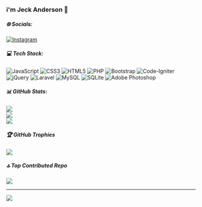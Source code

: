 <!--## Hi there 👋-->

<!--
**jeckanderson/jeckanderson** is a ✨ _special_ ✨ repository because its `README.md` (this file) appears on your GitHub profile.

Here are some ideas to get you started:

- 🔭 I’m currently working on ...
- 🌱 I’m currently learning ...
- 👯 I’m looking to collaborate on ...
- 🤔 I’m looking for help with ...
- 💬 Ask me about ...
- 📫 How to reach me: ...
- 😄 Pronouns: ...
- ⚡ Fun fact: ...
-->

### i'm Jeck Anderson 👋


##### 🌐 Socials:
[![Instagram](https://img.shields.io/badge/Instagram-%23E4405F.svg?logo=Instagram&logoColor=white)](https://instagram.com/jeckanderson) 

##### 💻 Tech Stack:
![JavaScript](https://img.shields.io/badge/javascript-%23323330.svg?style=for-the-badge&logo=javascript&logoColor=%23F7DF1E) ![CSS3](https://img.shields.io/badge/css3-%231572B6.svg?style=for-the-badge&logo=css3&logoColor=white) ![HTML5](https://img.shields.io/badge/html5-%23E34F26.svg?style=for-the-badge&logo=html5&logoColor=white) ![PHP](https://img.shields.io/badge/php-%23777BB4.svg?style=for-the-badge&logo=php&logoColor=white) ![Bootstrap](https://img.shields.io/badge/bootstrap-%238511FA.svg?style=for-the-badge&logo=bootstrap&logoColor=white) ![Code-Igniter](https://img.shields.io/badge/CodeIgniter-%23EF4223.svg?style=for-the-badge&logo=codeIgniter&logoColor=white) ![jQuery](https://img.shields.io/badge/jquery-%230769AD.svg?style=for-the-badge&logo=jquery&logoColor=white) ![Laravel](https://img.shields.io/badge/laravel-%23FF2D20.svg?style=for-the-badge&logo=laravel&logoColor=white) ![MySQL](https://img.shields.io/badge/mysql-4479A1.svg?style=for-the-badge&logo=mysql&logoColor=white) ![SQLite](https://img.shields.io/badge/sqlite-%2307405e.svg?style=for-the-badge&logo=sqlite&logoColor=white) ![Adobe Photoshop](https://img.shields.io/badge/adobe%20photoshop-%2331A8FF.svg?style=for-the-badge&logo=adobe%20photoshop&logoColor=white)
##### 📊 GitHub Stats:
![](https://github-readme-stats.vercel.app/api?username=jeckanderson&theme=shadow_blue&hide_border=false&include_all_commits=false&count_private=false)<br/>
![](https://nirzak-streak-stats.vercel.app/?user=jeckanderson&theme=shadow_blue&hide_border=false)<br/>
![](https://github-readme-stats.vercel.app/api/top-langs/?username=jeckanderson&theme=shadow_blue&hide_border=false&include_all_commits=false&count_private=false&layout=compact)

##### 🏆 GitHub Trophies
![](https://github-profile-trophy.vercel.app/?username=jeckanderson&theme=radical&no-frame=false&no-bg=true&margin-w=4)

##### 🔝 Top Contributed Repo
![](https://github-contributor-stats.vercel.app/api?username=jeckanderson&limit=5&theme=dark&combine_all_yearly_contributions=true)

---
[![](https://visitcount.itsvg.in/api?id=jeckanderson&icon=0&color=0)](https://visitcount.itsvg.in)

<!-- Proudly created with GPRM ( https://gprm.itsvg.in ) -->
